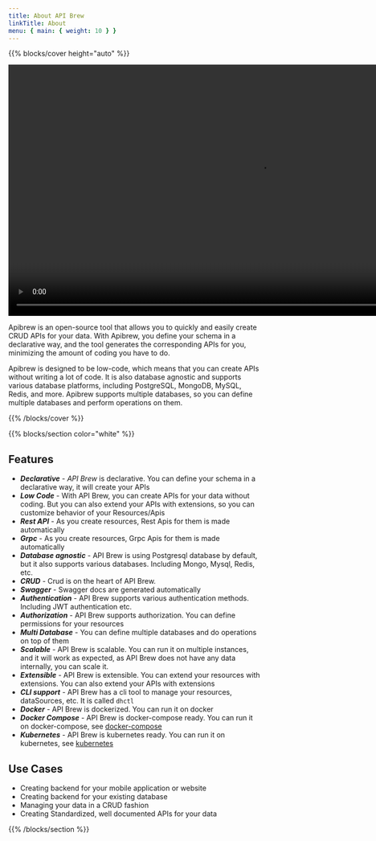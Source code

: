 ```yaml
---
title: About API Brew
linkTitle: About
menu: { main: { weight: 10 } }
---
```


{{% blocks/cover height="auto" %}}

[//]: # (<img style="width:150px;display: block; margin:0 auto; margin-top:-100px" src="/logo/logo.svg"/>)

<video autoplay="autoplay" muted playsinline id="myVideo" controls loop style="width:1000px; ">
  <source src="http://static.tisserv.net/apibrew_demo_recording_1_compress.mov" type="video/mp4">
</video>


Apibrew is an open-source tool that allows you to quickly and easily create CRUD APIs for your data. With Apibrew, you
define your schema in a declarative way, and the tool generates the corresponding APIs for you, minimizing the amount of
coding you have to do.

Apibrew is designed to be low-code, which means that you can create APIs without writing a lot of code. It is also
database agnostic and supports various database platforms, including PostgreSQL, MongoDB, MySQL, Redis, and more.
Apibrew supports multiple databases, so you can define multiple databases and perform operations on them.

{{% /blocks/cover %}}

{{% blocks/section color="white" %}}

## Features

* ***Declarative*** - *API Brew* is declarative. You can define your schema in a declarative way, it will create your APIs
* ***Low Code*** - With API Brew, you can create APIs for your data without coding. But you can also extend your APIs with
  extensions, so you can customize behavior of your Resources/Apis
* ***Rest API*** - As you create resources, Rest Apis for them is made automatically
* ***Grpc*** - As you create resources, Grpc Apis for them is made automatically
* ***Database agnostic*** - API Brew is using Postgresql database by default, but it also supports various databases. Including Mongo, Mysql, Redis, etc.
* ***CRUD*** - Crud is on the heart of API Brew.
* ***Swagger*** - Swagger docs are generated automatically
* ***Authentication*** - API Brew supports various authentication methods. Including JWT authentication etc.
* ***Authorization*** - API Brew supports authorization. You can define permissions for your resources
* ***Multi Database*** - You can define multiple databases and do operations on top of them
* ***Scalable*** - API Brew is scalable. You can run it on multiple instances, and it will work as expected, as API Brew does not have any data internally, you can scale it.
* ***Extensible*** - API Brew is extensible. You can extend your resources with extensions. You can also extend your APIs with extensions
* ***CLI support*** - API Brew has a cli tool to manage your resources, dataSources, etc. It is called `dhctl`
* ***Docker*** - API Brew is dockerized. You can run it on docker
* ***Docker Compose*** - API Brew is docker-compose ready. You can run it on docker-compose, see [docker-compose](https://github.com/tislib/apibrew/tree/master/deploy/docker-compose)
* ***Kubernetes*** - API Brew is kubernetes ready. You can run it on kubernetes, see [kubernetes](https://github.com/tislib/apibrew/tree/master/deploy/kubernetes)

## Use Cases

* Creating backend for your mobile application or website
* Creating backend for your existing database
* Managing your data in a CRUD fashion
* Creating Standardized, well documented APIs for your data


{{% /blocks/section %}}
